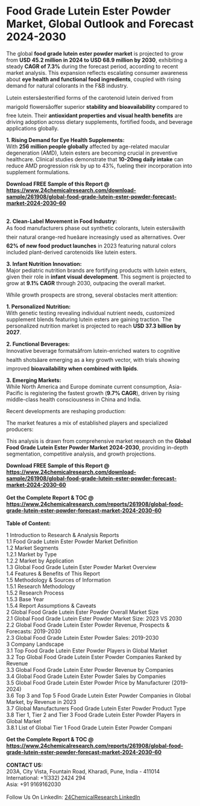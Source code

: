 <h1>Food Grade Lutein Ester Powder Market, Global Outlook and Forecast 2024-2030</h1><p>The global <strong>food grade lutein ester powder market</strong> is projected to grow from <strong>USD 45.2 million in 2024 to USD 68.9 million by 2030</strong>, exhibiting a steady <strong>CAGR of 7.3%</strong> during the forecast period, according to recent market analysis. This expansion reflects escalating consumer awareness about <strong>eye health and functional food ingredients</strong>, coupled with rising demand for natural colorants in the F&amp;B industry.</p><p>Lutein estersâesterified forms of the carotenoid lutein derived from marigold flowersâoffer superior <strong>stability and bioavailability</strong> compared to free lutein. Their <strong>antioxidant properties and visual health benefits</strong> are driving adoption across dietary supplements, fortified foods, and beverage applications globally.</p><p><strong>1. Rising Demand for Eye Health Supplements:</strong><br>
With <strong>256 million people globally</strong> affected by age-related macular degeneration (AMD), lutein esters are becoming crucial in preventive healthcare. Clinical studies demonstrate that <strong>10-20mg daily intake</strong> can reduce AMD progression risk by up to 43%, fueling their incorporation into supplement formulations.</p><div><b>Download FREE Sample of this Report @ 
            <a href="https://www.24chemicalresearch.com/download-sample/261908/global-food-grade-lutein-ester-powder-forecast-market-2024-2030-60">
            https://www.24chemicalresearch.com/download-sample/261908/global-food-grade-lutein-ester-powder-forecast-market-2024-2030-60</a></b></div><br><p><strong>2. Clean-Label Movement in Food Industry:</strong><br>
As food manufacturers phase out synthetic colorants, lutein estersâwith their natural orange-red hueâare increasingly used as alternatives. Over <strong>62% of new food product launches</strong> in 2023 featuring natural colors included plant-derived carotenoids like lutein esters.</p><p><strong>3. Infant Nutrition Innovation:</strong><br>
Major pediatric nutrition brands are fortifying products with lutein esters, given their role in <strong>infant visual development</strong>. This segment is projected to grow at <strong>9.1% CAGR</strong> through 2030, outpacing the overall market.</p><p>While growth prospects are strong, several obstacles merit attention:</p><p><strong>1. Personalized Nutrition:</strong><br>
With genetic testing revealing individual nutrient needs, customized supplement blends featuring lutein esters are gaining traction. The personalized nutrition market is projected to reach <strong>USD 37.3 billion by 2027</strong>.</p><p><strong>2. Functional Beverages:</strong><br>
Innovative beverage formatsâfrom lutein-enriched waters to cognitive health shotsâare emerging as a key growth vector, with trials showing improved <strong>bioavailability when combined with lipids</strong>.</p><p><strong>3. Emerging Markets:</strong><br>
While North America and Europe dominate current consumption, Asia-Pacific is registering the fastest growth (<strong>9.7% CAGR</strong>), driven by rising middle-class health consciousness in China and India.</p><p>Recent developments are reshaping production:</p><p>The market features a mix of established players and specialized producers:</p><p>This analysis is drawn from comprehensive market research on the <strong>Global Food Grade Lutein Ester Powder Market 2024-2030</strong>, providing in-depth segmentation, competitive analysis, and growth projections.</p><div><b>Download FREE Sample of this Report @ 
            <a href="https://www.24chemicalresearch.com/download-sample/261908/global-food-grade-lutein-ester-powder-forecast-market-2024-2030-60">
            https://www.24chemicalresearch.com/download-sample/261908/global-food-grade-lutein-ester-powder-forecast-market-2024-2030-60</a></b></div><br><div><b>Get the Complete Report & TOC @ 
            <a href="https://www.24chemicalresearch.com/reports/261908/global-food-grade-lutein-ester-powder-forecast-market-2024-2030-60">
            https://www.24chemicalresearch.com/reports/261908/global-food-grade-lutein-ester-powder-forecast-market-2024-2030-60</a></b></div><br>
            <b>Table of Content:</b><p>1 Introduction to Research & Analysis Reports<br />
    1.1 Food Grade Lutein Ester Powder Market Definition<br />
    1.2 Market Segments<br />
        1.2.1 Market by Type<br />
        1.2.2 Market by Application<br />
    1.3 Global Food Grade Lutein Ester Powder Market Overview<br />
    1.4 Features & Benefits of This Report<br />
    1.5 Methodology & Sources of Information<br />
        1.5.1 Research Methodology<br />
        1.5.2 Research Process<br />
        1.5.3 Base Year<br />
        1.5.4 Report Assumptions & Caveats<br />
2 Global Food Grade Lutein Ester Powder Overall Market Size<br />
    2.1 Global Food Grade Lutein Ester Powder Market Size: 2023 VS 2030<br />
    2.2 Global Food Grade Lutein Ester Powder Revenue, Prospects & Forecasts: 2019-2030<br />
    2.3 Global Food Grade Lutein Ester Powder Sales: 2019-2030<br />
3 Company Landscape<br />
    3.1 Top Food Grade Lutein Ester Powder Players in Global Market<br />
    3.2 Top Global Food Grade Lutein Ester Powder Companies Ranked by Revenue<br />
    3.3 Global Food Grade Lutein Ester Powder Revenue by Companies<br />
    3.4 Global Food Grade Lutein Ester Powder Sales by Companies<br />
    3.5 Global Food Grade Lutein Ester Powder Price by Manufacturer (2019-2024)<br />
    3.6 Top 3 and Top 5 Food Grade Lutein Ester Powder Companies in Global Market, by Revenue in 2023<br />
    3.7 Global Manufacturers Food Grade Lutein Ester Powder Product Type<br />
    3.8 Tier 1, Tier 2 and Tier 3 Food Grade Lutein Ester Powder Players in Global Market<br />
        3.8.1 List of Global Tier 1 Food Grade Lutein Ester Powder Compani</p><div><b>Get the Complete Report & TOC @ 
            <a href="https://www.24chemicalresearch.com/reports/261908/global-food-grade-lutein-ester-powder-forecast-market-2024-2030-60">
            https://www.24chemicalresearch.com/reports/261908/global-food-grade-lutein-ester-powder-forecast-market-2024-2030-60</a></b></div><br><b>CONTACT US:</b><br>
            203A, City Vista, Fountain Road, Kharadi, Pune, India - 411014<br>
            International: +1(332) 2424 294<br>
            Asia: +91 9169162030 <br><br>
            Follow Us On LinkedIn: <a href="https://www.linkedin.com/company/24chemicalresearch/">24ChemicalResearch LinkedIn</a>
